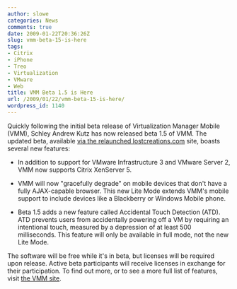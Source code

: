 ```yaml
---
author: slowe
categories: News
comments: true
date: 2009-01-22T20:36:26Z
slug: vmm-beta-15-is-here
tags:
- Citrix
- iPhone
- Treo
- Virtualization
- VMware
- Web
title: VMM Beta 1.5 is Here
url: /2009/01/22/vmm-beta-15-is-here/
wordpress_id: 1140
---
```


Quickly following the initial beta release of Virtualization Manager Mobile (VMM), Schley Andrew Kutz has now released beta 1.5 of VMM. The updated beta, available [via the relaunched lostcreations.com](http://lostcreations.com/vmm/) site, boasts several new features:

* In addition to support for VMware Infrastructure 3 and VMware Server 2, VMM now supports Citrix XenServer 5.

* VMM will now "gracefully degrade" on mobile devices that don't have a fully AJAX-capable browser. This new Lite Mode extends VMM's mobile support to include devices like a Blackberry or Windows Mobile phone.

* Beta 1.5 adds a new feature called Accidental Touch Detection (ATD). ATD prevents users from accidentally powering off a VM by requiring an intentional touch, measured by a depression of at least 500 milliseconds. This feature will only be available in full mode, not the new Lite Mode.

The software will be free while it's in beta, but licenses will be required upon release. Active beta participants will receive licenses in exchange for their participation. To find out more, or to see a more full list of features, visit [the VMM site](http://lostcreations.com/vmm/).
